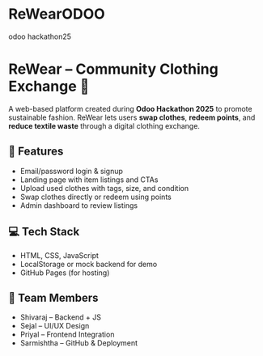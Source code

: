 # ReWearODOO
odoo hackathon25

# ReWear – Community Clothing Exchange 👕

A web-based platform created during **Odoo Hackathon 2025** to promote sustainable fashion. ReWear lets users **swap clothes**, **redeem points**, and **reduce textile waste** through a digital clothing exchange.

## 🔧 Features
- Email/password login & signup
- Landing page with item listings and CTAs
- Upload used clothes with tags, size, and condition
- Swap clothes directly or redeem using points
- Admin dashboard to review listings

## 💻 Tech Stack
- HTML, CSS, JavaScript
- LocalStorage or mock backend for demo
- GitHub Pages (for hosting)

## 👥 Team Members
- Shivaraj – Backend + JS
- Sejal – UI/UX Design
- Priyal – Frontend Integration
- Sarmishtha – GitHub & Deployment


